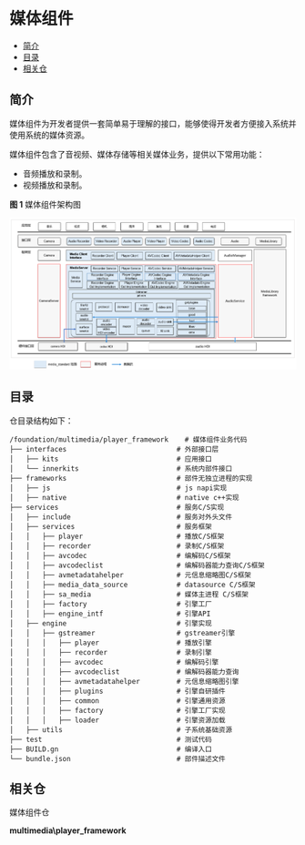 # 媒体组件<a name="ZH-CN_TOPIC_0000001147574647"></a>

-   [简介](#section1158716411637)
-   [目录](#section161941989596)
-   [相关仓](#section1533973044317)

## 简介<a name="section1158716411637"></a>

媒体组件为开发者提供一套简单易于理解的接口，能够使得开发者方便接入系统并使用系统的媒体资源。

媒体组件包含了音视频、媒体存储等相关媒体业务，提供以下常用功能：

-   音频播放和录制。
-   视频播放和录制。

**图 1**  媒体组件架构图<a name="fig99659301300"></a>


![](figures/zh-cn_image_0000001105973932.png)

## 目录<a name="section161941989596"></a>

仓目录结构如下：

```
/foundation/multimedia/player_framework    # 媒体组件业务代码
├── interfaces                           # 外部接口层
│   ├── kits                             # 应用接口
│   └── innerkits                        # 系统内部件接口
├── frameworks                           # 部件无独立进程的实现
│   ├── js                               # js napi实现
│   ├── native                           # native c++实现
├── services                             # 服务C/S实现
│   ├── include                          # 服务对外头文件
│   ├── services                         # 服务框架
│   │   ├── player                       # 播放C/S框架
│   │   ├── recorder                     # 录制C/S框架
│   │   ├── avcodec                      # 编解码C/S框架
│   │   ├── avcodeclist                  # 编解码器能力查询C/S框架
│   │   ├── avmetadatahelper             # 元信息缩略图C/S框架
│   │   ├── media_data_source            # datasource C/S框架
│   │   ├── sa_media                     # 媒体主进程 C/S框架
│   │   ├── factory                      # 引擎工厂
│   │   ├── engine_intf                  # 引擎API
│   ├── engine                           # 引擎实现
│   │   ├── gstreamer                    # gstreamer引擎
│   │   │   ├── player                   # 播放引擎
│   │   │   ├── recorder                 # 录制引擎
│   │   │   ├── avcodec                  # 编解码引擎
│   │   │   ├── avcodeclist              # 编解码器能力查询
│   │   │   ├── avmetadatahelper         # 元信息缩略图引擎
│   │   │   ├── plugins                  # 引擎自研插件
│   │   │   ├── common                   # 引擎通用资源
│   │   │   ├── factory                  # 引擎工厂实现
│   │   │   ├── loader                   # 引擎资源加载
│   ├── utils                            # 子系统基础资源
├── test                                 # 测试代码
├── BUILD.gn                             # 编译入口
└── bundle.json                          # 部件描述文件
```

## 相关仓<a name="section1533973044317"></a>

媒体组件仓

**multimedia\player_framework**

